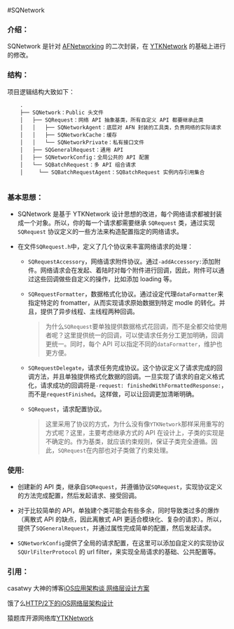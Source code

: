#SQNetwork

### 介绍：

SQNetwork 是针对 [AFNetworking](https://github.com/AFNetworking/AFNetworking) 的二次封装，在 [YTKNetwork](https://github.com/yuantiku/YTKNetwork) 的基础上进行的修改。


### 结构：

项目逻辑结构大致如下：
```
    .
    ├── SQNetwork：Public 头文件
    │   ├── SQRequest：网络 API 抽象基类，所有自定义 API 都要继承此类
    │   │   ├── SQNetworkAgent：底层对 AFN 封装的工具类，负责网络的实际请求
    │   │   ├── SQNetworkCache：缓存
    │   │   └── SQNetworkPrivate：私有接口文件
    │   ├── SQGeneralRequest：通用 API
    │   ├── SQNetworkConfig：全局公共的 API 配置
    │   └── SQBatchRequest：多 API 组合请求
    │     └── SQBatchRequestAgent：SQBatchRequest 实例内存引用集合
    
```

### 基本思想：

- SQNetwork 是基于 YTKNetwork 设计思想的改进，每个网络请求都被封装成一个对象。所以，你的每一个请求都需要继承 `SQRequest` 类，通过实现 `SQRequest` 协议定义的一些方法来构造配置指定的网络请求。

- 在文件`SQRequest.h`中，定义了几个协议来丰富网络请求的处理：

	* `SQRequestAccessory`，网络请求附件协议。通过`-addAccessory:`添加附件。网络请求会在发起、着陆时对每个附件进行回调，因此，附件可以通过这些回调做些自定义的操作，比如添加 loading 等。
	* `SQRequestFormatter`，数据格式化协议。通过设定代理`dataFormatter`来指定特定的 fromatter，从而实现请求原始数据到特定 modle 的转化。并且，提供了异步线程、主线程两种回调。
	
		> 为什么`SQRequest`要单独提供数据格式花回调，而不是全都交给使用者呢？这里提供统一的回调，可以使请求任务分工更加明确，回调更统一。同时，每个 API 可以指定不同的`dataFormatter`，维护也更方便。
	* `SQRequestDelegate`，请求任务完成协议。这个协议定义了请求完成的回调方法，并且单独提供格式化数据的回调。一旦实现了请求的自定义格式化，请求成功的回调将是`-request: finishedWithFormattedResponse:`，而不是`requestFinished`。这样做，可以让回调更加清晰明确。
	* `SQRequest`，请求配置协议。

		> 这里采用了协议的方式，为什么没有像`YTKNetwork`那样采用重写的方式呢？这里，主要考虑继承方式的 API 在设计上，子类的实现是不确定的。作为基类，就应该约束规则，保证子类完全遵循。因此，`SQRequest`在内部也对子类做了约束处理。

### 使用:

- 创建新的 API 类，继承自`SQRequest`，并遵循协议`SQRequest`，实现协议定义的方法完成配置，然后发起请求、接受回调。

- 对于比较简单的 API，单独建个类可能会有些多余，同时导致类过多的爆炸（离散式 API 的缺点，因此离散式 API 更适合模块化、复杂的请求）。所以，提供了`SQGeneralRequest`，并通过属性完成简单的配置，然后发起请求。

- `SQNetworkConfig`提供了全局的请求配置，在这里可以添加自定义的实现协议`SQUrlFilterProtocol` 的 url filter，来实现全局请求的基础、公共配置等。


### 引用：
casatwy 大神的博客[iOS应用架构谈 网络层设计方案
](https://casatwy.com/iosying-yong-jia-gou-tan-wang-luo-ceng-she-ji-fang-an.html)

饿了么[HTTP/2下的iOS网络层架构设计
](https://www.jianshu.com/p/a9bca62d8dab)

猿题库开源网络库[YTKNetwork](https://github.com/yuantiku/YTKNetwork)



